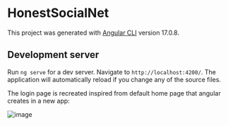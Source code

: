 # HonestSocialNet

This project was generated with [Angular CLI](https://github.com/angular/angular-cli) version 17.0.8.

## Development server

Run `ng serve` for a dev server. Navigate to `http://localhost:4200/`. The application will automatically reload if you change any of the source files.

The login page is recreated inspired from default home page that angular creates in a new app:

![image](https://github.com/devashish234073/honest-social-net/assets/20777854/4e3b5479-47ff-44b7-be9b-94d129c10670)


